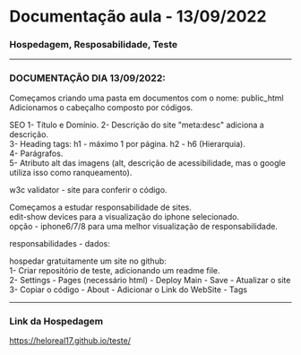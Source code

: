 # Documentação aula - 13/09/2022
### Hospedagem, Resposabilidade, Teste
_____
### DOCUMENTAÇÃO DIA 13/09/2022:
Começamos criando uma pasta em documentos com o nome: public_html
Adicionamos o cabeçalho composto por códigos.

SEO 
1- Título e Domínio.
2- Descrição do site "meta:desc" adiciona a descrição. <br>
3- Heading tags:
h1 - máximo 1 por página.
h2 - h6 (Hierarquia). <br>
4- Parágrafos. <br>
5- Atributo alt das imagens (alt, descrição de acessibilidade, mas o google utiliza isso como ranqueamento).

w3c validator - site para conferir o código.

Começamos a estudar responsabilidade de sites. <br>
edit-show devices para a visualização do iphone selecionado. <br>
opção - iphone6/7/8 para uma melhor visualização de responsabilidade.  <br>

responsabilidades - dados:

hospedar gratuitamente um site no github: <br>
1- Criar repositório de teste, adicionando um readme file. <br>
2- Settings - Pages (necessário html) - Deploy Main - Save - Atualizar o site <br>
3- Copiar o código - About - Adicionar o Link do WebSite - Tags <br>
_____
### Link da Hospedagem <br>
https://heloreal17.github.io/teste/
